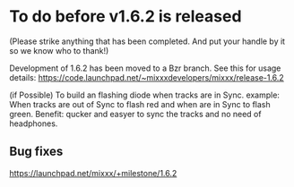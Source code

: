 # To do before v1.6.2 is released

(Please strike anything that has been completed. And put your handle by
it so we know who to thank\!)

Development of 1.6.2 has been moved to a Bzr branch. See this for usage
details:
<https://code.launchpad.net/~mixxxdevelopers/mixxx/release-1.6.2>

(if Possible) To build an flashing diode when tracks are in Sync.
example: When tracks are out of Sync to flash red and when are in Sync
to flash green. Benefit: qucker and easyer to sync the tracks and no
need of headphones.

## Bug fixes

<https://launchpad.net/mixxx/+milestone/1.6.2>
